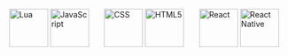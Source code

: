 <div style="display: grid; grid-template-columns: repeat(3, 2fr); gap: 10px;">
  <p>
  <img width="70px" src="https://static-00.iconduck.com/assets.00/lua-icon-2048x2048-iud9q772.png" alt="Lua"/>
  <img width="70px" src="https://upload.wikimedia.org/wikipedia/commons/thumb/6/6a/JavaScript-logo.png/640px-JavaScript-logo.png" alt="JavaScript"/>
  </p>
  <p>
  <img width="70px" src="https://brandslogos.com/wp-content/uploads/images/css-logo.png" alt="CSS"/>
  <img width="70px" src="https://upload.wikimedia.org/wikipedia/commons/thumb/6/61/HTML5_logo_and_wordmark.svg/1200px-HTML5_logo_and_wordmark.svg.png" alt="HTML5"/>
  </p>
  <p>
  <img width="70px" src="https://upload.wikimedia.org/wikipedia/commons/thumb/a/a7/React-icon.svg/1200px-React-icon.svg.png" alt="React"/>
  <img width="70px" src="https://tplex.com/wp-content/uploads/2024/07/react-native-1.png" alt="React Native"/>
  </p>
</div>

